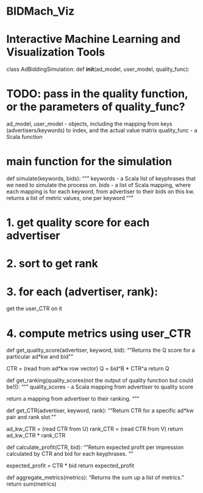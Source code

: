 # BIDMach_Viz
Interactive Machine Learning and Visualization Tools
============================================================
class AdBiddingSimulation:
def __init__(ad_model, user_model, quality_func):
# TODO: pass in the quality function, or the parameters of    quality_func?
ad_model, user_model - objects, including the mapping from keys (advertisers/keywords) to index, and the actual value matrix
quality_func - a Scala function


# main function for the simulation
def simulate(keywords, bids):
“””
keywords - a Scala list of keyphrases that we need to simulate the process on.
bids - a list of Scala mapping, where each mapping is for each keyword, from advertiser to their bids on this kw.
returns a list of metric values, one per keyword
“””
# 1. get quality score for each advertiser
# 2. sort to get rank
# 3. for each (advertiser, rank):
get the user_CTR on it
# 4. compute metrics using user_CTR



def get_quality_score(advertiser, keyword, bid):
“”Returns the Q score for a particular ad*kw and bid””

CTR = (read from ad*kw row vector)
Q = bid^B * CTR^a
return Q

def get_ranking(quality_scores(not the output of quality function but could be!)):
““”
quality_scores - a Scala mapping from advertiser to quality score

return a mapping from advertiser to their ranking.
“””


def get_CTR(advertiser, keyword, rank):
“”Return CTR for a specific ad*kw pair and rank slot.””

ad_kw_CTR = (read CTR from U)
rank_CTR = (read CTR from V)
return ad_kw_CTR * rank_CTR

def calculate_profit(CTR, bid):
“”Return expected profit per impression calculated by CTR and bid for each keyphrases. “”

expected_profit = CTR * bid
return expected_profit

def aggregate_metrics(metrics):
“Returns the sum up a list of metrics.”
return sum(metrics)
